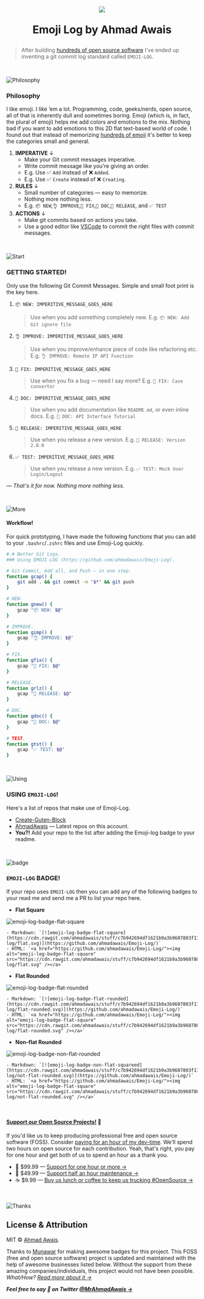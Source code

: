 <h1 align="center">
  <img src="https://on.ahmda.ws/pXeE/c" />

  Emoji Log by Ahmad Awais
</h1>

> After building [hundreds of open source software](https://github.com/ahmadawais) I've ended up inventing a git commit log standard called `EMOJI-LOG`.

<br />

![Philosophy](https://on.ahmda.ws/orq5/c)

### Philosophy

I like emoji. I like ’em a lot. Programming, code, geeks/nerds, open source, all of that is inherently dull and sometimes boring. Emoji (which is, in fact, the plural of emoji) helps me add colors and emotions to the mix. Nothing bad if you want to add emotions to this 2D flat text-based world of code. I found out that instead of memorizing [hundreds of emoji](https://gitmoji.carloscuesta.me/) it's better to keep the categories small and general.


1. **IMPERATIVE** ↓
	- Make your Git commit messages imperative.
	- Write commit message like you're giving an order.
	- E.g. Use ✅ `Add` instead of ❌ `Added`.
	- E.g. Use ✅ `Create` instead of ❌ `Creating`.
1. **RULES** ↓
	- Small number of categories — easy to memorize.
	- Nothing more nothing less.
	- E.g. `📦 NEW`,`👌 IMPROVE`,`🐛 FIX`,`📖 DOC`,`🚀 RELEASE`, and `✅ TEST`
1. **ACTIONS** ↓
	- Make git commits based on actions you take.
	- Use a good editor like [VSCode](https://code.visualstudio.com/) to commit the right files with commit messages.
<br />


![Start](https://on.ahmda.ws/osd3/c)

### GETTING STARTED!

Only use the following Git Commit Messages. Simple and small foot print is the key here.

1. `📦 NEW: IMPERITIVE_MESSAGE_GOES_HERE`
	> Use when you add something completely new.
	> E.g. `📦 NEW: Add Git ignore file`

1. `👌 IMPROVE: IMPERITIVE_MESSAGE_GOES_HERE`
	> Use when you improve/enhance piece of code like refactoring etc.
	> E.g. `👌 IMPROVE: Remote IP API Function`

1. `🐛 FIX: IMPERITIVE_MESSAGE_GOES_HERE`
	> Use when you fix a bug — need I say more?
	> E.g. `🐛 FIX: Case convertor`

1. `📖 DOC: IMPERITIVE_MESSAGE_GOES_HERE`
	> Use when you add documentation like `README.md`, or even inline docs.
	> E.g. `📖 DOC: API Interface Tutorial`


1. `🚀 RELEASE: IMPERITIVE_MESSAGE_GOES_HERE`
	> Use when you release a new version.
	> E.g. `🚀 RELEASE: Version 2.0.0`


1. `✅ TEST: IMPERITIVE_MESSAGE_GOES_HERE`
	> Use when you release a new version.
	> E.g. `✅ TEST: Mock User Login/Logout`

_— That's it for now. Nothing more nothing less._


<br />

![More](https://on.ahmda.ws/orsm/c)

#### Workflow!

For quick prototyping, I have made the following functions that you can add to your `.bashrc`/`.zshrc` files and use Emoji-Log quickly.


```sh
#.# Better Git Logs.
### Using EMOJI-LOG (https://github.com/ahmadawais/Emoji-Log).

# Git Commit, Add all, and Push — in one step.
function gcap() {
	git add . && git commit -m "$*" && git push
}

# NEW.
function gnew() {
	gcap "📦 NEW: $@"
}

# IMPROVE.
function gimp() {
	gcap "👌 IMPROVE: $@"
}

# FIX.
function gfix() {
	gcap "🐛 FIX: $@"
}

# RELEASE.
function grlz() {
	gcap "🚀 RELEASE: $@"
}

# DOC.
function gdoc() {
	gcap "📖 DOC: $@"
}

# TEST.
function gtst() {
	gcap "✅ TEST: $@"
}
```

<br />

![Using](https://on.ahmda.ws/rP6e/c)

### USING `EMOJI-LOG`!

Here's a list of repos that make use of Emoji-Log.

- [Create-Guten-Block](https://github.com/ahmadawais/create-guten-block/commits/master)
- [AhmadAwais](https://github.com/ahmadawais) — Latest repos on this account.
- **You?!** Add your repo to the list after adding the Emoji-log badge to your readme.


<br />

![badge](https://on.ahmda.ws/rOMZ/c)

### `EMOJI-LOG` BADGE!

If your repo uses `EMOJI-LOG` then you can add any of the following badges to your read me and send me a PR to list your repo here.

- **Flat Square**

![emoji-log-badge-flat-square](https://cdn.rawgit.com/ahmadawais/stuff/c7b942694df1621b9a3b9607803f17bc340ac91d/emoji-log/flat.svg)

	- Markdown: `[![emoji-log-badge-flat-square](https://cdn.rawgit.com/ahmadawais/stuff/c7b942694df1621b9a3b9607803f17bc340ac91d/emoji-log/flat.svg)](https://github.com/ahmadawais/Emoji-Log/)`
	- HTML: `<a href="https://github.com/ahmadawais/Emoji-Log/"><img alt="emoji-log-badge-flat-square" src="https://cdn.rawgit.com/ahmadawais/stuff/c7b942694df1621b9a3b9607803f17bc340ac91d/emoji-log/flat.svg" /></a>`

- **Flat Rounded**

![emoji-log-badge-flat-rounded](https://cdn.rawgit.com/ahmadawais/stuff/c7b942694df1621b9a3b9607803f17bc340ac91d/emoji-log/flat-rounded.svg)

	- Markdown: `[![emoji-log-badge-flat-rounded](https://cdn.rawgit.com/ahmadawais/stuff/c7b942694df1621b9a3b9607803f17bc340ac91d/emoji-log/flat-rounded.svg)](https://github.com/ahmadawais/Emoji-Log/)`
	- HTML: `<a href="https://github.com/ahmadawais/Emoji-Log/"><img alt="emoji-log-badge-flat-square" src="https://cdn.rawgit.com/ahmadawais/stuff/c7b942694df1621b9a3b9607803f17bc340ac91d/emoji-log/flat-rounded.svg" /></a>`

- **Non-flat Rounded**

![emoji-log-badge-non-flat-rounded](https://cdn.rawgit.com/ahmadawais/stuff/c7b942694df1621b9a3b9607803f17bc340ac91d/emoji-log/not-flat-rounded.svg)

	- Markdown: `[![emoji-log-badge-non-flat-squareed](https://cdn.rawgit.com/ahmadawais/stuff/c7b942694df1621b9a3b9607803f17bc340ac91d/emoji-log/not-flat-rounded.svg)](https://github.com/ahmadawais/Emoji-Log/)`
	- HTML: `<a href="https://github.com/ahmadawais/Emoji-Log/"><img alt="emoji-log-badge-flat-square" src="https://cdn.rawgit.com/ahmadawais/stuff/c7b942694df1621b9a3b9607803f17bc340ac91d/emoji-log/not-flat-rounded.svg" /></a>`


<br>

#### [**Support our Open Source Projects!**](https://pay.paddle.com/checkout/515568) 🎩

If you'd like us to keep producing professional free and open source software (FOSS). Consider [paying for an hour of my dev-time](https://pay.paddle.com/checkout/515568). We'll spend two hours on open source for each contribution. Yeah, that's right, you pay for one hour and get both of us to spend an hour as a thank you.
- 🚀  $99.99 — [Support for one hour or more →](https://pay.paddle.com/checkout/515568)
- 🔰  $49.99 — [Support half an hour maintenance →](https://pay.paddle.com/checkout/527253)
- ☕️  $9.99 — [Buy us lunch or coffee to keep us trucking #OpenSource →](https://pay.paddle.com/checkout/527254)

<br>

![Thanks](https://on.ahmda.ws/orkW/c)

## License & Attribution

MIT © [Ahmad Awais](https://AhmadAwais.com/).

Thanks to [Munawar](https://munwr.com/) for making awesome badges for this project. This FOSS (free and open source software) project is updated and maintained with the help of awesome businesses listed below. Without the support from these amazing companies/individuals, this project would not have been possible. _What/How? [Read more about it →](https://WPCouple.com/partners)_

**_Feel free to say 👋 on Twitter [@MrAhmadAwais →](https://twitter.com/mrahmadawais/)_**
